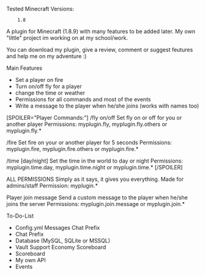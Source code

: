 

Tested Minecraft Versions:

        1.8

A plugin for Minecraft (1.8.9) with many features to be added later. My own "little" project im working on at my school/work.

You can download my plugin, give a review, comment or suggest feutures and help me on my adventure :)

Main Features

- Set a player on fire
- Turn on/off fly for a player
- change the time or weather
- Permissions for all commands and most of the events
- Write a message to the player when he/she joins (works with names too)

[SPOILER="Player Commands:"]
/fly on/off <player>
Set fly on or off for you or another player
Permissions: myplugin.fly, myplugin.fly.others or myplugin.fly.*

/fire <player>
Set fire on your or another player for 5 seconds
Permissions: myplugin.fire, myplugin.fire.others or myplugin.fire.*

/time [day/night]
Set the time in the world to day or night
Permissions: myplugin.time.day, myplugin.time.night or myplugin.time.*
[/SPOILER]

ALL PERMISSIONS
Simply as it says, it gives you everything. Made for admins/staff
Permission: myplugin.*

Player join message
Send a custom message to the player when he/she joins the server
Permissions: myplugin.join.message or myplugin.join.*


To-Do-List

- Config.yml
Messages
Chat Prefix
- Chat Prefix
- Database (MySQL, SQLite or MSSQL)
- Vault Support
Economy
Scoreboard
- Scoreboard
- My own API
- Events
